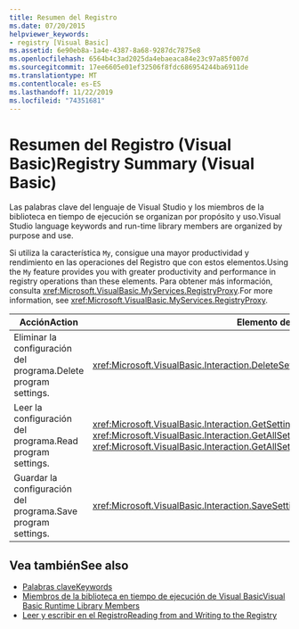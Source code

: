 ```yaml
---
title: Resumen del Registro
ms.date: 07/20/2015
helpviewer_keywords:
- registry [Visual Basic]
ms.assetid: 6e90eb8a-1a4e-4387-8a68-9287dc7875e8
ms.openlocfilehash: 6564b4c3ad2025da4ebaeaca84e23c97a85f007d
ms.sourcegitcommit: 17ee6605e01ef32506f8fdc686954244ba6911de
ms.translationtype: MT
ms.contentlocale: es-ES
ms.lasthandoff: 11/22/2019
ms.locfileid: "74351681"
---
```

# <a name="registry-summary-visual-basic"></a><span data-ttu-id="e59f6-102">Resumen del Registro (Visual Basic)</span><span class="sxs-lookup"><span data-stu-id="e59f6-102">Registry Summary (Visual Basic)</span></span>
<span data-ttu-id="e59f6-103">Las palabras clave del lenguaje de Visual Studio y los miembros de la biblioteca en tiempo de ejecución se organizan por propósito y uso.</span><span class="sxs-lookup"><span data-stu-id="e59f6-103">Visual Studio language keywords and run-time library members are organized by purpose and use.</span></span>  
  
 <span data-ttu-id="e59f6-104">Si utiliza la característica `My`, consigue una mayor productividad y rendimiento en las operaciones del Registro que con estos elementos.</span><span class="sxs-lookup"><span data-stu-id="e59f6-104">Using the `My` feature provides you with greater productivity and performance in registry operations than these elements.</span></span> <span data-ttu-id="e59f6-105">Para obtener más información, consulta <xref:Microsoft.VisualBasic.MyServices.RegistryProxy>.</span><span class="sxs-lookup"><span data-stu-id="e59f6-105">For more information, see <xref:Microsoft.VisualBasic.MyServices.RegistryProxy>.</span></span>  
  
|<span data-ttu-id="e59f6-106">**Acción**</span><span class="sxs-lookup"><span data-stu-id="e59f6-106">**Action**</span></span>|<span data-ttu-id="e59f6-107">**Elemento del lenguaje**</span><span class="sxs-lookup"><span data-stu-id="e59f6-107">**Language element**</span></span>|  
|----------------|--------------------------|  
|<span data-ttu-id="e59f6-108">Eliminar la configuración del programa.</span><span class="sxs-lookup"><span data-stu-id="e59f6-108">Delete program settings.</span></span>|<xref:Microsoft.VisualBasic.Interaction.DeleteSetting%2A>|  
|<span data-ttu-id="e59f6-109">Leer la configuración del programa.</span><span class="sxs-lookup"><span data-stu-id="e59f6-109">Read program settings.</span></span>|<span data-ttu-id="e59f6-110"><xref:Microsoft.VisualBasic.Interaction.GetSetting%2A>, <xref:Microsoft.VisualBasic.Interaction.GetAllSettings%2A></span><span class="sxs-lookup"><span data-stu-id="e59f6-110"><xref:Microsoft.VisualBasic.Interaction.GetSetting%2A>, <xref:Microsoft.VisualBasic.Interaction.GetAllSettings%2A></span></span>|  
|<span data-ttu-id="e59f6-111">Guardar la configuración del programa.</span><span class="sxs-lookup"><span data-stu-id="e59f6-111">Save program settings.</span></span>|<xref:Microsoft.VisualBasic.Interaction.SaveSetting%2A>|  
  
## <a name="see-also"></a><span data-ttu-id="e59f6-112">Vea también</span><span class="sxs-lookup"><span data-stu-id="e59f6-112">See also</span></span>

- [<span data-ttu-id="e59f6-113">Palabras clave</span><span class="sxs-lookup"><span data-stu-id="e59f6-113">Keywords</span></span>](../../../visual-basic/language-reference/keywords/index.md)
- [<span data-ttu-id="e59f6-114">Miembros de la biblioteca en tiempo de ejecución de Visual Basic</span><span class="sxs-lookup"><span data-stu-id="e59f6-114">Visual Basic Runtime Library Members</span></span>](../../../visual-basic/language-reference/runtime-library-members.md)
- [<span data-ttu-id="e59f6-115">Leer y escribir en el Registro</span><span class="sxs-lookup"><span data-stu-id="e59f6-115">Reading from and Writing to the Registry</span></span>](../../../visual-basic/developing-apps/programming/computer-resources/reading-from-and-writing-to-the-registry.md)
